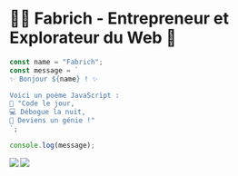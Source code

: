 # 👨‍💻 Fabrich - Entrepreneur et Explorateur du Web 🚀

```js
const name = "Fabrich";
const message = `
✨ Bonjour ${name} ! ✨

Voici un poème JavaScript :
🌟 "Code le jour,
💻 Débogue la nuit,
🚀 Deviens un génie !"
`;

console.log(message);
```

<a href="https://github-readme-stats.vercel.app/api?username=fabrichgit&count_private=true&show_icons=true&theme=tokyonight">
  <img align="left" src="https://github-readme-stats.vercel.app/api?username=fabrichgit&count_private=true&show_icons=true&theme=tokyonight" />
</a>
<a href="https://github-readme-stats.vercel.app/api/top-langs/?username=mikan3rd&theme=tokyonight">
  <img align="left" src="https://github-readme-stats.vercel.app/api/top-langs/?username=mikan3rd&theme=tokyonight" />
</a>
